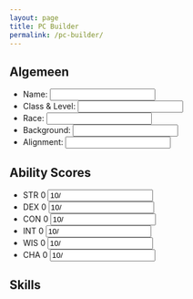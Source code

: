 ```yaml
---
layout: page
title: PC Builder
permalink: /pc-builder/
---
```


<section id="generic-info-container">
    <h2>Algemeen</h2>
    <ul>
        <li><label>Name: <input/></label></li>
        <li><label>Class & Level: <input/></label></li>
        <li><label>Race: <input/></label></li>
        <li><label>Background: <input/></label></li>
        <li><label>Alignment: <input/></label></li>
    </ul>
</section>

<section id="ability-scores-container">
    <h2>Ability Scores</h2>
    <ul class="no-style-list">
        <li>
            <span>STR</span>
            <span>0</span>
            <input value=10/>
        </li>
        <li>
            <span>DEX</span>
            <span>0</span>
            <input value=10/>
        </li>
        <li>
            <span>CON</span>
            <span>0</span>
            <input value=10/>
        </li>
        <li>
            <span>INT</span>
            <span>0</span>
            <input value=10/>
        </li>
        <li>
            <span>WIS</span>
            <span>0</span>
            <input value=10/>
        </li>
        <li>
            <span>CHA</span>
            <span>0</span>
            <input value=10/>
        </li>
    </ul>
</section>

<section id="skills-container">
    <h2>Skills</h2>
    <ul class="no-style-list" id="skills-list"></ul>
    <script type="module">
        import { fillSkillsList } from "{{ '/assets/js/player-character/skills.js' | relative_url }}";
        fillSkillsList({{ site.data.skills | jsonify }});
    </script>
</section>